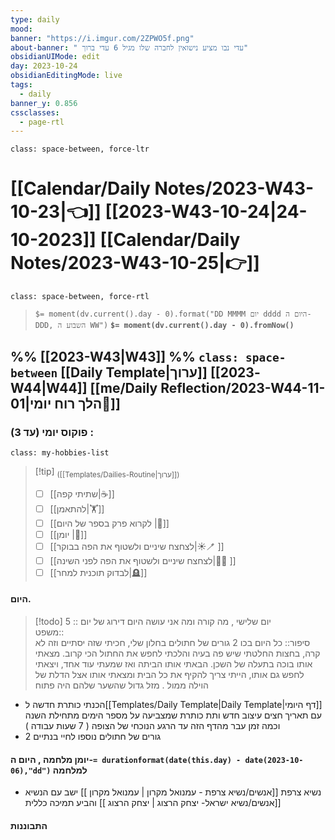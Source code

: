 ```yaml
---
type: daily
mood: 
banner: "https://i.imgur.com/2ZPWO5f.png"
about-banner: " עדי נבו מציע נישואין לחברה שלו מגיל 6 עדי ברוך"
obsidianUIMode: edit
day: 2023-10-24
obsidianEditingMode: live
tags:
  - daily
banner_y: 0.856
cssclasses:
  - page-rtl
---
```

`class: space-between, force-ltr`
#   [[Calendar/Daily Notes/2023-W43-10-23|👈]]                    [[2023-W43-10-24|24-10-2023]]  [[Calendar/Daily Notes/2023-W43-10-25|👉]]
`class: space-between, force-rtl`
>  `$= moment(dv.current().day - 0).format("DD MMMM יום dddd היום ה- DDD, השבוע ה WW")` **`$= moment(dv.current().day - 0).fromNow()`** 

%% [[2023-W43|W43]] %%
`class: space-between`
 [[Daily Template|ערוך]]   [[2023-W44|W44]]  [[me/Daily Reflection/2023-W44-11-01|הלך רוח יומי💭]] 
---------------
  
### פוקוס יומי (עד 3) :

`class: my-hobbies-list`
> [!tip] <sub>([[Templates/Dailies-Routine|ערוך]])</sub>
> - [ ]  [[שתיתי קפה|☕]]
> - [ ] [[להתאמן|🏋]]
> - [ ]  [[לקרוא פרק בספר של היום |📔]]
> - [ ]  [[יומן |📕]]
> - [ ] [[לצחצח שיניים ולשטוף את הפה בבוקר|☀️🪥 ]]
> - [ ]  [[לצחצח שיניים ולשטוף את הפה לפני השינה|🌚🧼 ]]
> - [ ]  [[לבדוק תוכנית למחר|🪦]]

 
#### היום. 
> [!todo] יום שלישי , מה קורה ומה אני עושה היום 
> דירוג של יום ::  5   
> משפט::   
>  סיפור::  כל היום בכו 2 גורים של חתולים בחלון שלי, חכיתי שזה יסתיים וזה לא קרה, בחצות החלטתי שיש פה בעיה והלכתי לחפש את החתול הכי קרוב. מצאתי אותו בוכה בתעלה של השכן. הבאתי אותו הביתה ואז שמעתי עוד אחד, ויצאתי לחפש גם אותו, הייתי צריך להקיף את כל הבית ומצאתי אותו אצל הדלת של הוילה ממול . מזל גדול שהשער שלהם היה פתוח


-  הכנתי כותרת חדשה ל[[Templates/Daily Template|Daily Template|דף היומי]] עם תאריך חצים עיצוב חדש ותת כותרת שמצביעה על מספר הימים מתחילת השנה וכמה זמן עבר מהדף הזה עד הרגע הנוכחי של הצופה ( 7 שעות עבודה ) 
-  2 גורים של חתולים נוספו לחיי בנתיים
#### יומן מלחמה , היום ה-`= durationformat(date(this.day) - date(2023-10-06),"dd")` למלחמה
- נשיא צרפת [[אנשים/נשיא צרפת - עמנואל מקרון | עמנואל מקרון ]] ישב עם הנשיא [[אנשים/נשיא ישראל- יצחק הרצוג | יצחק הרצוג ]] והביע תמיכה כללית


#### התבוננות 
